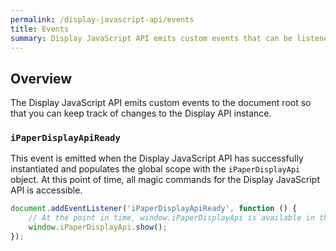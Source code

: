 ```yaml
---
permalink: /display-javascript-api/events
title: Events
summary: Display JavaScript API emits custom events that can be listened to on the document root
---
```


## Overview

The Display JavaScript API emits custom events to the document root so that you can keep track of changes to the Display API instance.

### `iPaperDisplayApiReady`

This event is emitted when the Display JavaScript API has successfully instantiated and populates the global scope with the `iPaperDisplayApi` object. At this point of time, all magic commands for the Display JavaScript API is accessible.

```js
document.addEventListener('iPaperDisplayApiReady', function () {
    // At the point in time, window.iPaperDisplayApi is available in the global scope
    window.iPaperDisplayApi.show();
});
```